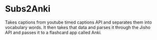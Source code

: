 # Subs2Anki
Takes captions from youtube timed captions API and separates them into vocabulary words. It then takes that data and parses it through the Jisho API and passes it to a flashcard app called Anki.
